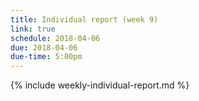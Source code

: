 ```yaml
---
title: Individual report (week 9)
link: true
schedule: 2018-04-06
due: 2018-04-06
due-time: 5:00pm
---
```

{% include weekly-individual-report.md %}
